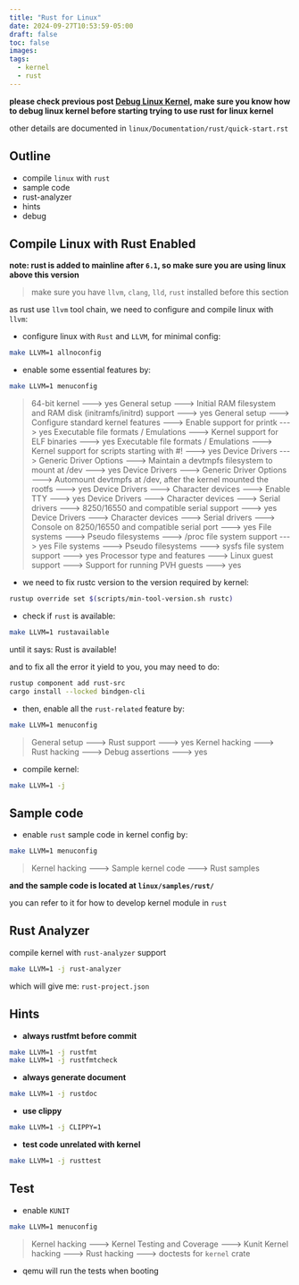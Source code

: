 ```yaml
---
title: "Rust for Linux"
date: 2024-09-27T10:53:59-05:00
draft: false
toc: false
images:
tags:
  - kernel
  - rust
---
```


**please check previous post [Debug Linux Kernel](./debug_linux_kernel.md), make sure you know how to debug linux kernel before starting trying to use rust for linux kernel**

other details are documented in `linux/Documentation/rust/quick-start.rst`

## Outline

- compile `linux` with `rust`
- sample code
- rust-analyzer
- hints
- debug

## Compile Linux with Rust Enabled

**note: rust is added to mainline after `6.1`, so make sure you are using linux above this version**

> make sure you have `llvm`, `clang`, `lld`, `rust` installed before this section

as rust use `llvm` tool chain, we need to configure and compile linux with `llvm`:

- configure linux with `Rust` and `LLVM`, for minimal config:

```bash
make LLVM=1 allnoconfig
```

- enable some essential features by:

```bash
make LLVM=1 menuconfig
```

> 64-bit kernel ---> yes
> General setup ---> Initial RAM filesystem and RAM disk (initramfs/initrd) support ---> yes
> General setup ---> Configure standard kernel features ---> Enable support for printk ---> yes
> Executable file formats / Emulations ---> Kernel support for ELF binaries ---> yes
> Executable file formats / Emulations ---> Kernel support for scripts starting with #! ---> yes
> Device Drivers ---> Generic Driver Options ---> Maintain a devtmpfs filesystem to mount at /dev ---> yes
> Device Drivers ---> Generic Driver Options ---> Automount devtmpfs at /dev, after the kernel mounted the rootfs ---> yes
> Device Drivers ---> Character devices ---> Enable TTY ---> yes
> Device Drivers ---> Character devices ---> Serial drivers ---> 8250/16550 and compatible serial support ---> yes
> Device Drivers ---> Character devices ---> Serial drivers ---> Console on 8250/16550 and compatible serial port ---> yes
> File systems ---> Pseudo filesystems ---> /proc file system support ---> yes
> File systems ---> Pseudo filesystems ---> sysfs file system support ---> yes
> Processor type and features ---> Linux guest support ---> Support for running PVH guests ---> yes

- we need to fix rustc version to the version required by kernel:

```bash
rustup override set $(scripts/min-tool-version.sh rustc)
```

- check if `rust` is available:

```bash
make LLVM=1 rustavailable
```

until it says: Rust is available!

and to fix all the error it yield to you, you may need to do:

```bash
rustup component add rust-src
cargo install --locked bindgen-cli
```

- then, enable all the `rust-related` feature by:

```bash
make LLVM=1 menuconfig
```

> General setup ---> Rust support ---> yes
> Kernel hacking ---> Rust hacking ---> Debug assertions ---> yes

- compile kernel:

```bash
make LLVM=1 -j
```

## Sample code

- enable `rust` sample code in kernel config by:

```bash
make LLVM=1 menuconfig
```

> Kernel hacking ---> Sample kernel code ---> Rust samples

**and the sample code is located at `linux/samples/rust/`**

you can refer to it for how to develop kernel module in `rust`

## Rust Analyzer

compile kernel with `rust-analyzer` support

```bash
make LLVM=1 -j rust-analyzer
```

which will give me: `rust-project.json`

## Hints

- **always rustfmt before commit**

```bash
make LLVM=1 -j rustfmt
make LLVM=1 -j rustfmtcheck
```

- **always generate document**

```bash
make LLVM=1 -j rustdoc
```

- **use clippy**

```bash
make LLVM=1 -j CLIPPY=1
```

- **test code unrelated with kernel**

```bash
make LLVM=1 -j rusttest
```

## Test

- enable `KUNIT`

```bash
make LLVM=1 menuconfig
```

> Kernel hacking ---> Kernel Testing and Coverage ---> Kunit
> Kernel hacking ---> Rust hacking ---> doctests for `kernel` crate

- qemu will run the tests when booting
